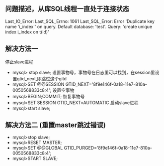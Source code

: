 ## 问题描述，从库SQL线程一直处于连接状态
Last_IO_Error:
Last_SQL_Errno: 1061
Last_SQL_Error: Error 'Duplicate key name 'i_index'' on query. Default database: 'test'. Query: 'create unique index i_index on t(id)'

## 解决方法一
停止slave进程
* mysql> stop slave;
设置事物号，事物号在日志里可以找到，在session里设置gtid_next,即跳过这个gitd
* mysql>SET @@SESSION GTID_NEXT='8f9e146f-0a18-11e7-810a-0050568833c8:4';
设置空事物
* mysql>BEGIN;COMMIT;
恢复事物号
* mysql>SET SESSION GTID_NEXT=AUTOMATIC
启动slave进程
* mysql>start slave;

## 解决方法二 (重置master跳过错误)
* mysql>stop slave;
* mysql>RESET MASTER;
* mysql>SET @@GLOBAL GTID_PURGED='8f9e146f-0a18-11e7-810a-0050568833c8:4';
* mysql>START SLAVE;
